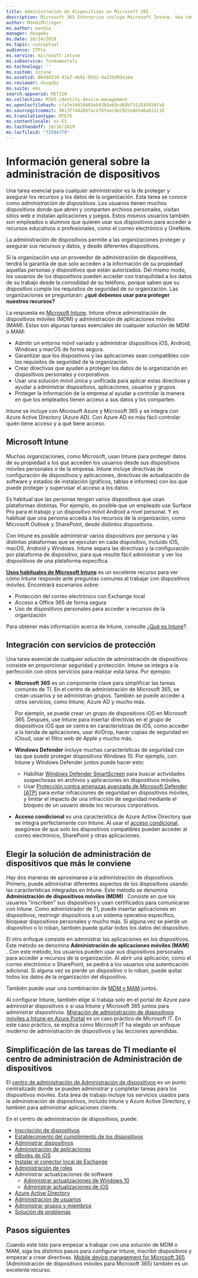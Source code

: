 ```yaml
---
title: Administración de dispositivos en Microsoft 365
description: Microsoft 365 Enterprise incluye Microsoft Intune. Vea cómo Intune proporciona administración de dispositivos móviles y administración de aplicaciones móviles para su organización. Lea escenarios comunes y use Intune para implementar Microsoft 365 en su entorno.
author: MandiOhlinger
ms.author: mandia
manager: dougeby
ms.date: 10/14/2019
ms.topic: conceptual
audience: ITPro
ms.service: microsoft-intune
ms.subservice: fundamentals
ms.technology: ''
ms.custom: intune
ms.assetid: 0649d310-43a7-4b01-85d2-da255d03e1da
ms.reviewer: dougeby
ms.suite: ems
search.appverid: MET150
ms.collection: M365-identity-device-management
ms.openlocfilehash: cfa7e34d19465eb43b5eb9cd68b7513545938fa8
ms.sourcegitcommit: 9013f7442bbface78feecde2922e8e546a622c16
ms.translationtype: MTE75
ms.contentlocale: es-ES
ms.lasthandoff: 10/16/2019
ms.locfileid: "72504779"
---
```

# <a name="device-management-overview"></a>Información general sobre la administración de dispositivos

Una tarea esencial para cualquier administrador es la de proteger y asegurar los recursos y los datos de la organización. Esta tarea se conoce como *administración de dispositivos*. Los usuarios tienen muchos dispositivos donde que abren y comparten archivos personales, visitan sitios web e instalan aplicaciones y juegos. Estos mismos usuarios también son empleados o alumnos que quieren usar sus dispositivos para acceder a recursos educativos o profesionales, como el correo electrónico y OneNote.

La administración de dispositivos permite a las organizaciones proteger y asegurar sus recursos y datos, y desde diferentes dispositivos.

Si la organización usa un proveedor de administración de dispositivos, tendrá la garantía de que solo acceden a la información de su propiedad aquellas personas y dispositivos que están autorizados. Del mismo modo, los usuarios de los dispositivos pueden acceder con tranquilidad a los datos de su trabajo desde la comodidad de su teléfono, porque saben que su dispositivo cumple los requisitos de seguridad de su organización. Las organizaciones se preguntarán: **¿qué debemos usar para proteger nuestros recursos?**

La respuesta es [Microsoft Intune](what-is-intune.md). Intune ofrece administración de dispositivos móviles (MDM) y administración de aplicaciones móviles (MAM). Estas son algunas tareas esenciales de cualquier solución de MDM o MAM:

- Admitir un entorno móvil variado y administrar dispositivos iOS, Android, Windows y macOS de forma segura.
- Garantizar que los dispositivos y las aplicaciones sean compatibles con los requisitos de seguridad de la organización.
- Crear directivas que ayuden a proteger los datos de la organización en dispositivos personales y corporativos.
- Usar una solución móvil única y unificada para aplicar estas directivas y ayudar a administrar dispositivos, aplicaciones, usuarios y grupos.
- Proteger la información de la empresa al ayudar a controlar la manera en que los empleados tienen acceso a sus datos y los comparten.

Intune se incluye con Microsoft Azure y Microsoft 365 y se integra con Azure Active Directory (Azure AD). Con Azure AD es más fácil controlar quién tiene acceso y a qué tiene acceso.

## <a name="microsoft-intune"></a>Microsoft Intune

Muchas organizaciones, como Microsoft, usan Intune para proteger datos de su propiedad a los que acceden los usuarios desde sus dispositivos móviles personales o de la empresa. Intune incluye directivas de configuración de dispositivos y aplicaciones, directivas de actualización de software y estados de instalación (gráficos, tablas e informes) con los que puede proteger y supervisar el acceso a los datos.

Es habitual que las personas tengan varios dispositivos que usan plataformas distintas. Por ejemplo, es posible que un empleado use Surface Pro para el trabajo y un dispositivo móvil Android a nivel personal. Y es habitual que una persona acceda a los recursos de la organización, como Microsoft Outlook y SharePoint, desde distintos dispositivos.

Con Intune es posible administrar varios dispositivos por persona y las distintas plataformas que se ejecutan en cada dispositivo, incluido iOS, macOS, Android y Windows. Intune separa las directivas y la configuración por plataforma de dispositivo, para que resulte fácil administrar y ver los dispositivos de una plataforma específica.

**[Usos habituales de Microsoft Intune](common-scenarios.md)** es un excelente recurso para ver cómo Intune responde ante preguntas comunes al trabajar con dispositivos móviles. Encontrará escenarios sobre:  

- Protección del correo electrónico con Exchange local
- Acceso a Office 365 de forma segura
- Uso de dispositivos personales para acceder a recursos de la organización

Para obtener más información acerca de Intune, consulte [¿Qué es Intune](what-is-intune.md)?.

## <a name="integration-with-secure-and-protect-services"></a>Integración con servicios de protección

Una tarea esencial de cualquier solución de administración de dispositivos consiste en proporcionar seguridad y protección. Intune se integra a la perfección con otros servicios para realizar esta tarea. Por ejemplo:

- **Microsoft 365** es un componente clave para simplificar las tareas comunes de TI. En el centro de administración de Microsoft 365, se crean usuarios y se administran grupos. También se puede acceder a otros servicios, como Intune, Azure AD y mucho más.

  Por ejemplo, se puede crear un grupo de dispositivos iOS en Microsoft 365. Después, use Intune para insertar directivas en el grupo de dispositivos iOS que se centra en características de iOS, como acceder a la tienda de aplicaciones, usar AirDrop, hacer copias de seguridad en iCloud, usar el filtro web de Apple y mucho más.

- **Windows Defender** incluye muchas características de seguridad con las que puede proteger dispositivos Windows 10. Por ejemplo, con Intune y Windows Defender juntos puede hacer esto:

  - Habilitar [Windows Defender SmartScreen](../protect/endpoint-protection-windows-10.md) para buscar actividades sospechosas en archivos y aplicaciones en dispositivos móviles.
  - Usar [Protección contra amenazas avanzada de Microsoft Defender (ATP)](../protect/advanced-threat-protection.md) para evitar infracciones de seguridad en dispositivos móviles, y limitar el impacto de una infracción de seguridad mediante el bloqueo de un usuario desde los recursos corporativos.

- **Acceso condicional** es una característica de Azure Active Directory que se integra perfectamente con Intune. Al usar el [acceso condicional](../protect/conditional-access.md), asegúrese de que solo los dispositivos compatibles pueden acceder al correo electrónico, SharePoint y otras aplicaciones.

## <a name="choose-the-device-management-solution-thats-right-for-you"></a>Elegir la solución de administración de dispositivos que más le conviene

Hay dos maneras de aproximarse a la administración de dispositivos. Primero, puede administrar diferentes aspectos de los dispositivos usando las características integradas en Intune. Este método se denomina **Administración de dispositivos móviles (MDM)** . Consiste en que los usuarios "inscriben" sus dispositivos y usan certificados para comunicarse con Intune. Como administrador de TI, puede insertar aplicaciones en dispositivos, restringir dispositivos a un sistema operativo específico, bloquear dispositivos personales y mucho más. Si alguna vez se pierde un dispositivo o lo roban, también puede quitar todos los datos del dispositivo.

El otro enfoque consiste en administrar las aplicaciones en los dispositivos. Este método se denomina **Administración de aplicaciones móviles (MAM)** . Con este método, los usuarios pueden usar sus dispositivos personales para acceder a recursos de la organización. Al abrir una aplicación, como el correo electrónico o SharePoint, se pedirá a los usuarios una autenticación adicional. Si alguna vez se pierde un dispositivo o lo roban, puede quitar todos los datos de la organización del dispositivo.

También puede usar una combinación de [MDM y MAM](byod-technology-decisions.md) juntos.

Al configurar Intune, también elige si trabaja solo en el portal de Azure para administrar dispositivos o si usa Intune y Microsoft 365 juntos para administrar dispositivos. [Migración de administración de dispositivos móviles a Intune en Azure Portal](https://www.microsoft.com/itshowcase/Article/Content/1042/Migrating-mobile-device-management-to-Intune-in-the-Azure-portal) es un caso práctico de Microsoft IT. En este caso práctico, se explica cómo Microsoft IT ha elegido un enfoque moderno de administración de dispositivos y las lecciones aprendidas.

## <a name="simplify-it-tasks-using-the-device-management-admin-center"></a>Simplificación de las tareas de TI mediante el centro de administración de Administración de dispositivos

El [centro de administración de Administración de dispositivos](https://devicemanagement.microsoft.com/) es un punto centralizado donde se pueden administrar y completar tareas para los dispositivos móviles. Esta área de trabajo incluye los servicios usados para la administración de dispositivos, incluido Intune y Azure Active Directory, y también para administrar aplicaciones cliente.

En el centro de administración de dispositivos, puede:

- [Inscripción de dispositivos](../enrollment/device-enrollment.md)
- [Establecimiento del cumplimiento de los dispositivos](../protect/device-compliance-get-started.md)
- [Administrar dispositivos](../remote-actions/device-management.md)
- [Administración de aplicaciones](../apps/app-management.md)  
- [eBooks de iOS](../apps/vpp-ebooks-ios.md)  
- [Instalar el conector local de Exchange](../protect/exchange-connector-install.md)  
- [Administración de roles](role-based-access-control.md)  
- Administrar actualizaciones de software
  - [Administrar actualizaciones de Windows 10](../protect/windows-update-for-business-configure.md)  
  - [Administrar actualizaciones de iOS](../protect/software-updates-ios.md)  
- [Azure Active Directory](https://docs.microsoft.com/azure/active-directory)  
- [Administración de usuarios](https://docs.microsoft.com/azure/active-directory/fundamentals/add-users-azure-active-directory)
- [Administrar grupos y miembros](https://docs.microsoft.com/azure/active-directory/fundamentals/active-directory-manage-groups)
- [Solución de problemas](help-desk-operators.md)

## <a name="next-steps"></a>Pasos siguientes

Cuando esté listo para empezar a trabajar con una solución de MDM o MAM, siga los distintos pasos para configurar Intune, inscribir dispositivos y empezar a crear directivas. [Mobile device management for Microsoft 365](https://docs.microsoft.com/microsoft-365/enterprise/mobility-infrastructure) (Administración de dispositivos móviles para Microsoft 365) también es un excelente recurso.
